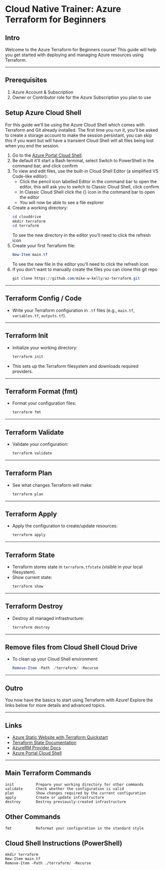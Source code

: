 # Cloud Native Trainer: Azure Terraform for Beginners

## Intro
Welcome to the Azure Terraform for Beginners course! This guide will help you get started with deploying and managing Azure resources using Terraform.

---

## Prerequisites

1. Azure Account & Subscription
2. Owner or Contributor role for the Azure Subscription you plan to use

## Setup Azure Cloud Shell

For this guide we'll be using the Azure Cloud Shell which comes with Terraform and Git already installed. The first time you run it, you'll be asked to create a storage account to make the session persistant, you can skip this if you want but will have a transient Cloud Shell will all files being lost when you end the session.

1. Go to the [Azure Portal Cloud Shell](https://portal.azure.com/#cloudshell/).
2. Be default it'll start a Bash terminal, select Switch to PowerShell in the command bar, and click confirm
3. To view and edit files, use the built-in Cloud Shell Editor (a simplified VS Code-like editor):
   - Click the pencil icon labelled Editor in the command bar to open the editor, this will ask you to switch to Classic Cloud Shell, click confirm 
   - In Classic Cloud Shell click the {} icon in the command bar to open the editor 
   - You will now be able to see a file explorer
4. Create a working directory:
   ```powershell
   cd clouddrive
   mkdir terraform
   cd terraform
   ```
   To see the new directory in the editor you'll need to click the refresh icon
5. Create your first Terraform file:
   ```powershell
   New-Item main.tf
   ```
   To see the new file in the editor you'll need to click the refresh icon
6. If you don't want to manually create the files you can clone this git repo
   ```powershell
   git clone https://github.com/mike-w-kelly/az-terraform.git
   ```

---

## Terraform Config / Code
- Write your Terraform configuration in `.tf` files (e.g., `main.tf`, `variables.tf`, `outputs.tf`).

---

## Terraform Init
- Initialize your working directory:
  ```powershell
  terraform init
  ```
- This sets up the Terraform filesystem and downloads required providers.

---

## Terraform Format (fmt)
- Format your configuration files:
  ```powershell
  terraform fmt
  ```

---

## Terraform Validate
- Validate your configuration:
  ```powershell
  terraform validate
  ```

---

## Terraform Plan
- See what changes Terraform will make:
  ```powershell
  terraform plan
  ```

---

## Terraform Apply
- Apply the configuration to create/update resources:
  ```powershell
  terraform apply
  ```

---

## Terraform State
- Terraform stores state in `terraform.tfstate` (visible in your local filesystem).
- Show current state:
  ```powershell
  terraform show
  ```

---

## Terraform Destroy
- Destroy all managed infrastructure:
  ```powershell
  terraform destroy
  ```

---

## Remove files from Cloud Shell Cloud Drive
- To clean up your Cloud Shell environment:
  ```powershell
  Remove-Item -Path ./terraform/ -Recurse
  ```

---

## Outro
You now have the basics to start using Terraform with Azure! Explore the links below for more details and advanced topics.

---

## Links
- [Azure Static Website with Terraform Quickstart](https://learn.microsoft.com/en-us/azure/storage/blobs/storage-quickstart-static-website-terraform?tabs=azure-cli)
- [Terraform State Documentation](https://developer.hashicorp.com/terraform/language/state)
- [AzureRM Provider Docs](https://registry.terraform.io/providers/hashicorp/azurerm/latest/docs)
- [Azure Portal Cloud Shell](https://portal.azure.com/#cloudshell/)

---

## Main Terraform Commands
```
init          Prepare your working directory for other commands
validate      Check whether the configuration is valid
plan          Show changes required by the current configuration
apply         Create or update infrastructure
destroy       Destroy previously-created infrastructure
```

## Other Commands
```
fmt           Reformat your configuration in the standard style
```

## Cloud Shell Instructions (PowerShell)
```
mkdir terraform
New-Item main.tf
Remove-Item -Path ./terraform/ -Recurse
```